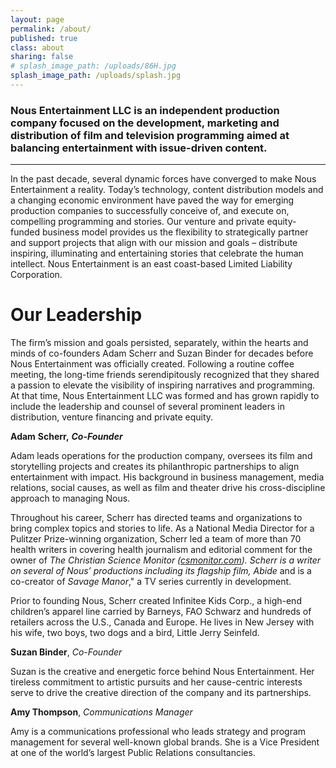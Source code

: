 ```yaml
---
layout: page
permalink: /about/
published: true
class: about
sharing: false
# splash_image_path: /uploads/86H.jpg
splash_image_path: /uploads/splash.jpg
---
```

### Nous Entertainment LLC is an independent production company focused on the development, marketing and distribution of film and television programming aimed at balancing entertainment with issue-driven content.

---

In the past decade, several dynamic forces have converged to make Nous Entertainment a reality. Today’s technology, content distribution models and a changing economic environment have paved the way for emerging production companies to successfully conceive of, and execute on, compelling programming and stories.
Our venture and private equity-funded business model provides us the flexibility to strategically partner and support projects that align with our mission and goals – distribute inspiring, illuminating and entertaining stories that celebrate the human intellect.
Nous Entertainment is an east coast-based Limited Liability Corporation.

# Our Leadership

The firm’s mission and goals persisted, separately, within the hearts and minds of co-founders Adam Scherr and Suzan Binder for decades before Nous Entertainment was officially created. Following a routine coffee meeting, the long-time friends serendipitously recognized that they shared a passion to elevate the visibility of inspiring narratives and programming. At that time, Nous Entertainment LLC was formed and has grown rapidly to include the leadership and counsel of several prominent leaders in distribution, venture financing and private equity.


**Adam** **Scherr,** **_Co-Founder_**

Adam leads operations for the production company, oversees its film and storytelling projects and creates its philanthropic partnerships to align entertainment with impact. His background in business management, media relations, social causes, as well as film and theater drive his cross-discipline approach to managing Nous. 

Throughout his career, Scherr has directed teams and organizations to bring complex topics and stories to life. As a National Media Director for a Pulitzer Prize-winning organization, Scherr led a team of more than 70 health writers in covering health journalism and editorial comment for the owner of _The Christian Science Monitor _([csmonitor.com]()).  Scherr is a writer on several of Nous’ productions including its flagship film,_ Abide_ and is a co-creator of _Savage Manor_," a TV series currently in development.

Prior to founding Nous, Scherr created Infinitee Kids Corp., a high-end children’s apparel line carried by Barneys, FAO Schwarz and hundreds of retailers across the U.S., Canada and Europe. He lives in New Jersey with his wife, two boys, two dogs and a bird, Little Jerry Seinfeld.

**Suzan Binder**, _Co-Founder_

Suzan is the creative and energetic force behind Nous Entertainment. Her tireless commitment to artistic pursuits and her cause-centric interests serve to drive the creative direction of the company and its partnerships.


**Amy Thompson**, _Communications Manager_

Amy is a communications professional who leads strategy and program management for several well-known global brands. She is a Vice President at one of the world’s largest Public Relations consultancies.
